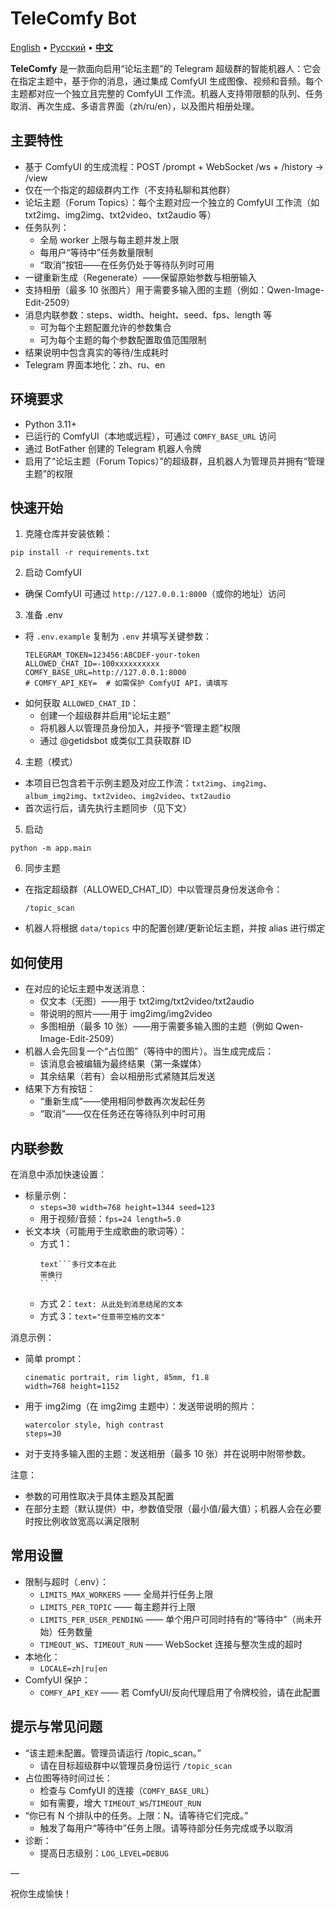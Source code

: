 # TeleComfy Bot

[English](/README.md) • [Русский](/README.ru.md) • <u>**中文**</u>

**TeleComfy** 是一款面向启用“论坛主题”的 Telegram 超级群的智能机器人：它会在指定主题中，基于你的消息，通过集成 ComfyUI 生成图像、视频和音频。每个主题都对应一个独立且完整的 ComfyUI 工作流。机器人支持带限额的队列、任务取消、再次生成、多语言界面（zh/ru/en），以及图片相册处理。

## 主要特性

- 基于 ComfyUI 的生成流程：POST /prompt + WebSocket /ws + /history → /view
- 仅在一个指定的超级群内工作（不支持私聊和其他群）
- 论坛主题（Forum Topics）：每个主题对应一个独立的 ComfyUI 工作流（如 txt2img、img2img、txt2video、txt2audio 等）
- 任务队列：
  - 全局 worker 上限与每主题并发上限
  - 每用户“等待中”任务数量限制
  - “取消”按钮——在任务仍处于等待队列时可用
- 一键重新生成（Regenerate）——保留原始参数与相册输入
- 支持相册（最多 10 张图片）用于需要多输入图的主题（例如：Qwen-Image-Edit-2509）
- 消息内联参数：steps、width、height、seed、fps、length 等
  - 可为每个主题配置允许的参数集合
  - 可为每个主题的每个参数配置取值范围限制
- 结果说明中包含真实的等待/生成耗时
- Telegram 界面本地化：zh、ru、en

## 环境要求

- Python 3.11+
- 已运行的 ComfyUI（本地或远程），可通过 `COMFY_BASE_URL` 访问
- 通过 BotFather 创建的 Telegram 机器人令牌
- 启用了“论坛主题（Forum Topics）”的超级群，且机器人为管理员并拥有“管理主题”的权限

## 快速开始

1) 克隆仓库并安装依赖：
  ```
  pip install -r requirements.txt
  ```

2) 启动 ComfyUI
- 确保 ComfyUI 可通过 `http://127.0.0.1:8000`（或你的地址）访问

3) 准备 .env
- 将 `.env.example` 复制为 `.env` 并填写关键参数：
  ```
  TELEGRAM_TOKEN=123456:ABCDEF-your-token
  ALLOWED_CHAT_ID=-100xxxxxxxxxx
  COMFY_BASE_URL=http://127.0.0.1:8000
  # COMFY_API_KEY=  # 如需保护 ComfyUI API，请填写
  ```
- 如何获取 `ALLOWED_CHAT_ID`：
  - 创建一个超级群并启用“论坛主题”
  - 将机器人以管理员身份加入，并授予“管理主题”权限
  - 通过 @getidsbot 或类似工具获取群 ID

4) 主题（模式）
- 本项目已包含若干示例主题及对应工作流：`txt2img`、`img2img`、`album_img2img`、`txt2video`、`img2video`、`txt2audio`
- 首次运行后，请先执行主题同步（见下文）

5) 启动
```
python -m app.main
```

6) 同步主题
- 在指定超级群（ALLOWED_CHAT_ID）中以管理员身份发送命令：
  ```
  /topic_scan
  ```
- 机器人将根据 `data/topics` 中的配置创建/更新论坛主题，并按 alias 进行绑定

## 如何使用

- 在对应的论坛主题中发送消息：
  - 仅文本（无图）——用于 txt2img/txt2video/txt2audio
  - 带说明的照片——用于 img2img/img2video
  - 多图相册（最多 10 张）——用于需要多输入图的主题（例如 Qwen-Image-Edit-2509）
- 机器人会先回复一个“占位图”（等待中的图片）。当生成完成后：
  - 该消息会被编辑为最终结果（第一条媒体）
  - 其余结果（若有）会以相册形式紧随其后发送
- 结果下方有按钮：
  - “重新生成”——使用相同参数再次发起任务
  - “取消”——仅在任务还在等待队列中时可用

## 内联参数

在消息中添加快速设置：

- 标量示例：
  - `steps=30 width=768 height=1344 seed=123`
  - 用于视频/音频：`fps=24 length=5.0`
- 长文本块（可能用于生成歌曲的歌词等）：
  - 方式 1：
    ```
    text```多行文本在此
    带换行
    `` `
    ```
  - 方式 2：`text: 从此处到消息结尾的文本`
  - 方式 3：`text="任意带空格的文本"`

消息示例：
- 简单 prompt：
  ```
  cinematic portrait, rim light, 85mm, f1.8
  width=768 height=1152
  ```
- 用于 img2img（在 img2img 主题中）：发送带说明的照片：
  ```
  watercolor style, high contrast
  steps=30
  ```
- 对于支持多输入图的主题：发送相册（最多 10 张）并在说明中附带参数。

注意：
- 参数的可用性取决于具体主题及其配置
- 在部分主题（默认提供）中，参数值受限（最小值/最大值）；机器人会在必要时按比例收敛宽高以满足限制

## 常用设置

- 限制与超时（.env）：
  - `LIMITS_MAX_WORKERS` —— 全局并行任务上限
  - `LIMITS_PER_TOPIC` —— 每主题并行上限
  - `LIMITS_PER_USER_PENDING` —— 单个用户可同时持有的“等待中”（尚未开始）任务数量
  - `TIMEOUT_WS`、`TIMEOUT_RUN` —— WebSocket 连接与整次生成的超时
- 本地化：
  - `LOCALE=zh|ru|en`
- ComfyUI 保护：
  - `COMFY_API_KEY` —— 若 ComfyUI/反向代理启用了令牌校验，请在此配置

## 提示与常见问题

- “该主题未配置。管理员请运行 /topic_scan。”
  - 请在目标超级群中以管理员身份运行 `/topic_scan`
- 占位图等待时间过长：
  - 检查与 ComfyUI 的连接（`COMFY_BASE_URL`）
  - 如有需要，增大 `TIMEOUT_WS`/`TIMEOUT_RUN`
- “你已有 N 个排队中的任务。上限：N。请等待它们完成。”
  - 触发了每用户“等待中”任务上限。请等待部分任务完成或予以取消
- 诊断：
  - 提高日志级别：`LOG_LEVEL=DEBUG`

—

祝你生成愉快！